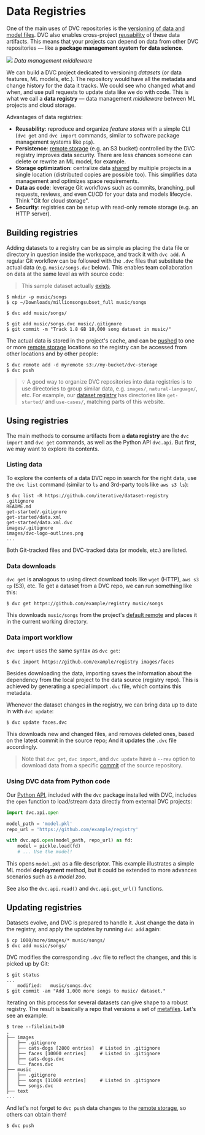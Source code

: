 # Data Registries

One of the main uses of <abbr>DVC repositories</abbr> is the
[versioning of data and model files](/doc/use-cases/data-and-model-files-versioning).
DVC also enables cross-project [reusability](/doc/start/data-access) of these
<abbr>data artifacts</abbr>. This means that your projects can depend on data
from other DVC repositories — like a **package management system for data
science**.

![](/img/data-registry.png) _Data management middleware_

We can build a <abbr>DVC project</abbr> dedicated to versioning _datasets_ (or
data features, ML models, etc.). The repository would have all the metadata and
change history for the data it tracks. We could see who changed what and when,
and use pull requests to update data like we do with code. This is what we call
a **data registry** — data management _middleware_ between ML projects and cloud
storage.

Advantages of data registries:

- **Reusability**: reproduce and organize _feature stores_ with a simple CLI
  (`dvc get` and `dvc import` commands, similar to software package management
  systems like `pip`).
- **Persistence**: [remote storage](/doc/command-reference/remote) (e.g. an S3
  bucket) controlled by the DVC registry improves data security. There are less
  chances someone can delete or rewrite an ML model, for example.
- **Storage optimization**: centralize data
  [shared](/doc/use-cases/sharing-data-and-model-files) by multiple projects in
  a single location (distributed copies are possible too). This simplifies data
  management and optimizes space requirements.
- **Data as code**: leverage Git workflows such as commits, branching, pull
  requests, reviews, and even CI/CD for your data and models lifecycle. Think
  "Git for cloud storage".
- **Security**: registries can be setup with read-only remote storage (e.g. an
  HTTP server).

## Building registries

Adding datasets to a registry can be as simple as placing the data file or
directory in question inside the <abbr>workspace</abbr>, and track it with
`dvc add`. A regular Git workflow can be followed with the `.dvc` files that
substitute the actual data (e.g. `music/songs.dvc` below). This enables team
collaboration on data at the same level as with source code:

> This sample dataset actually
> [exists](http://millionsongdataset.com/pages/getting-dataset/#subset).

```dvc
$ mkdir -p music/songs
$ cp ~/Downloads/millionsongsubset_full music/songs

$ dvc add music/songs/

$ git add music/songs.dvc music/.gitignore
$ git commit -m "Track 1.8 GB 10,000 song dataset in music/"
```

The actual data is stored in the project's <abbr>cache</abbr>, and can be
[pushed](/doc/command-reference/push) to one or more
[remote storage](/doc/command-reference/remote) locations so the registry can be
accessed from other locations and by other people:

```dvc
$ dvc remote add -d myremote s3://my-bucket/dvc-storage
$ dvc push
```

> 💡 A good way to organize <abbr>DVC repositories</abbr> into data registries
> is to use directories to group similar data, e.g. `images/`,
> `natural-language/`, etc. For example, our
> [dataset registry](https://github.com/iterative/dataset-registry) has
> directories like `get-started/` and `use-cases/`, matching parts of this
> website.

## Using registries

The main methods to consume <abbr>artifacts</abbr> from a **data registry** are
the `dvc import` and `dvc get` commands, as well as the Python API `dvc.api`.
But first, we may want to explore its contents.

### Listing data

To explore the contents of a data DVC repo in search for the right data, use the
`dvc list` command (similar to `ls` and 3rd-party tools like `aws s3 ls`):

```dvc
$ dvc list -R https://github.com/iterative/dataset-registry
.gitignore
README.md
get-started/.gitignore
get-started/data.xml
get-started/data.xml.dvc
images/.gitignore
images/dvc-logo-outlines.png
...
```

Both Git-tracked files and DVC-tracked data (or models, etc.) are listed.

### Data downloads

`dvc get` is analogous to using direct download tools like `wget` (HTTP),
`aws s3 cp` (S3), etc. To get a dataset from a DVC repo, we can run something
like this:

```dvc
$ dvc get https://github.com/example/registry music/songs
```

This downloads `music/songs` from the <abbr>project</abbr>'s
[default remote](/doc/command-reference/remote/default) and places it in the
current working directory.

### Data import workflow

`dvc import` uses the same syntax as `dvc get`:

```dvc
$ dvc import https://github.com/example/registry images/faces
```

Besides downloading the data, importing saves the information about the
dependency from the local project to the data source (registry repo). This is
achieved by generating a special import `.dvc` file, which contains this
metadata.

Whenever the dataset changes in the registry, we can bring data up to date in
with `dvc update`:

```dvc
$ dvc update faces.dvc
```

This downloads new and changed files, and removes deleted ones, based on the
latest commit in the source repo; And it updates the `.dvc` file accordingly.

> Note that `dvc get`, `dvc import`, and `dvc update` have a `--rev` option to
> download data from a specific [commit](https://git-scm.com/docs/revisions) of
> the source <abbr>repository</abbr>.

### Using DVC data from Python code

Our [Python API](/doc/api-reference), included with the `dvc` package installed
with DVC, includes the `open` function to load/stream data directly from
external <abbr>DVC projects</abbr>:

```python
import dvc.api.open

model_path = 'model.pkl'
repo_url = 'https://github.com/example/registry'

with dvc.api.open(model_path, repo_url) as fd:
    model = pickle.load(fd)
    # ... Use the model!
```

This opens `model.pkl` as a file descriptor. This example illustrates a simple
ML model **deployment** method, but it could be extended to more advances
scenarios such as a _model zoo_.

See also the `dvc.api.read()` and `dvc.api.get_url()` functions.

## Updating registries

Datasets evolve, and DVC is prepared to handle it. Just change the data in the
registry, and apply the updates by running `dvc add` again:

```dvc
$ cp 1000/more/images/* music/songs/
$ dvc add music/songs/
```

DVC modifies the corresponding `.dvc` file to reflect the changes, and this is
picked up by Git:

```dvc
$ git status
...
	modified:   music/songs.dvc
$ git commit -am "Add 1,000 more songs to music/ dataset."
```

Iterating on this process for several datasets can give shape to a robust
registry. The result is basically a repo that versions a set of
[metafiles](/doc/user-guide/project-structure). Let's see an example:

```dvc
$ tree --filelimit=10
.
├── images
│   ├── .gitignore
│   ├── cats-dogs [2800 entries]  # Listed in .gitignore
│   ├── faces [10000 entries]     # Listed in .gitignore
│   ├── cats-dogs.dvc
│   └── faces.dvc
├── music
│   ├── .gitignore
│   ├── songs [11000 entries]     # Listed in .gitignore
│   └── songs.dvc
├── text
...
```

And let's not forget to `dvc push` data changes to the
[remote storage](/doc/command-reference/remote), so others can obtain them!

```dvc
$ dvc push
```
